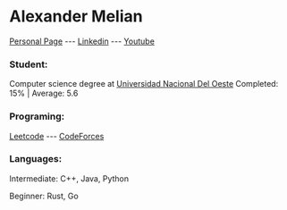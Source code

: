 # Alexander Melian
[Personal Page](https://alexandermelian.github.io/) --- [Linkedin](https://www.linkedin.com/in/alexandermelian/) --- [Youtube](https://www.youtube.com/channel/UCatILYkOh9a72u9QHJXMIkQ)

### Student:

Computer science degree at [Universidad Nacional Del Oeste](http://www.uno.edu.ar/) Completed: 15% | Average: 5.6

### Programing:

[Leetcode](https://leetcode.com/AlexanderMelian/) --- [CodeForces](https://codeforces.com/profile/AlexanderMelian)

### Languages:

<p>Intermediate: C++, Java, Python<p/>
<p>Beginner: Rust, Go<p/>
